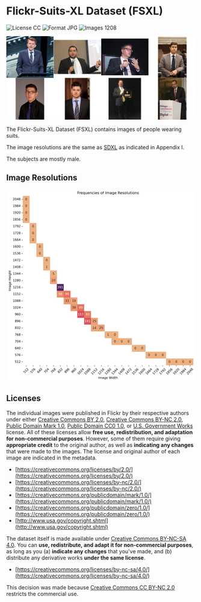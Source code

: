 # Flickr-Suits-XL Dataset (FSXL) 


![License CC](https://img.shields.io/badge/license-CC-green.svg?style=plastic)
![Format JPG](https://img.shields.io/badge/format-JPG-green.svg?style=plastic)
![Images 1208](https://img.shields.io/badge/images-1208-green.svg?style=plastic)

![Teaser image](./fsxl-teaser.png)

The Flickr-Suits-XL Dataset (FSXL) contains images of people wearing suits. 

The image resolutions are the same as [SDXL](https://arxiv.org/abs/2307.01952) as indicated in Appendix I. 

The subjects are mostly male. 

## Image Resolutions
![Image Resolutions](./fsxl-image-resolutions.png)



## Licenses

The individual images were published in Flickr by their respective authors under either [Creative Commons BY 2.0](https://creativecommons.org/licenses/by/2.0/), [Creative Commons BY-NC 2.0](https://creativecommons.org/licenses/by-nc/2.0/), [Public Domain Mark 1.0](https://creativecommons.org/publicdomain/mark/1.0/), [Public Domain CC0 1.0](https://creativecommons.org/publicdomain/zero/1.0/), or [U.S. Government Works](http://www.usa.gov/copyright.shtml) license. All of these licenses allow **free use, redistribution, and adaptation for non-commercial purposes**. However, some of them require giving **appropriate credit** to the original author, as well as **indicating any changes** that were made to the images. The license and original author of each image are indicated in the metadata.

* [https://creativecommons.org/licenses/by/2.0/](https://creativecommons.org/licenses/by/2.0/)
* [https://creativecommons.org/licenses/by-nc/2.0/](https://creativecommons.org/licenses/by-nc/2.0/)
* [https://creativecommons.org/publicdomain/mark/1.0/](https://creativecommons.org/publicdomain/mark/1.0/)
* [https://creativecommons.org/publicdomain/zero/1.0/](https://creativecommons.org/publicdomain/zero/1.0/)
* [http://www.usa.gov/copyright.shtml](http://www.usa.gov/copyright.shtml)

The dataset itself is made available under [Creative Commons BY-NC-SA 4.0](https://creativecommons.org/licenses/by-nc-sa/4.0/). You can **use, redistribute, and adapt it for non-commercial purposes**, as long as you (a) **indicate any changes** that you've made, and (b) distribute any derivative works **under the same license**.

* [https://creativecommons.org/licenses/by-nc-sa/4.0/](https://creativecommons.org/licenses/by-nc-sa/4.0/)

This decision was made because [Creative Commons CC BY-NC 2.0](https://creativecommons.org/licenses/by-nc/2.0/) restricts the commercial use.
